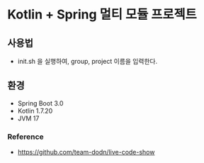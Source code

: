 # Kotlin + Spring 멀티 모듈 프로젝트

## 사용법
- init.sh 을 실행하여, group, project 이름을 입력한다.

## 환경
- Spring Boot 3.0
- Kotlin 1.7.20
- JVM 17

### Reference
- https://github.com/team-dodn/live-code-show